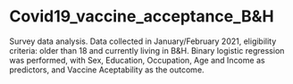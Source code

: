 # Covid19_vaccine_acceptance_B&H
Survey data analysis. Data collected in January/February 2021, eligibility criteria: older than 18 and currently living in B&H.
Binary logistic regression was performed, with Sex, Education, Occupation, Age and Income as predictors, and Vaccine Aceptability as the outcome.
